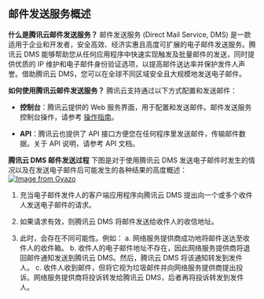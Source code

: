 ## 邮件发送服务概述

**什么是腾讯云邮件发送服务？**
邮件发送服务 (Direct Mail Service, DMS) 是一款适用于企业和开发者，安全高效、经济实惠且高度可扩展的电子邮件发送服务。腾讯云 DMS 能够帮助您从任何应用程序中快速实现触发及批量邮件的发送，同时提供优质的 IP 维护和电子邮件身份验证选项，以提高邮件送达率并保护发件人声誉。借助腾讯云 DMS，您可以在全球不同区域安全且大规模地发送电子邮件。

**如何使用腾讯云邮件发送服务？**
腾讯云支持通过以下方式配置和发送邮件：
- **控制台**：腾讯云提供的 Web 服务界面，用于配置和发送邮件。邮件发送服务控制台操作，请参考 [操作指南](https://intl.cloud.tencent.com/document/product/1070/38221)。

- **API**：腾讯云也提供了 API 接口方便您在任何程序里发送邮件，传输邮件数据。关于 API 说明，请参考 API 文档。

**腾讯云 DMS 邮件发送过程**
下图是对于使用腾讯云 DMS 发送电子邮件时发生的情况以及在发送电子邮件后可能发生的各种结果的高度概述：
 [![Image from Gyazo](https://i.gyazo.com/86dc396f1e4624935cbda7366cc743cf.png)](https://gyazo.com/86dc396f1e4624935cbda7366cc743cf)

 1.  充当电子邮件发件人的客户端应用程序向腾讯云 DMS 提出向一个或多个收件人发送电子邮件的请求。

2.  如果请求有效，则腾讯云 DMS 将邮件发送给收件人的收信地址。

3.  此时，会存在不同可能性。例如：
    a.  网络服务提供商成功地将邮件送达至收件人的收件箱。
    b.  收件人的电子邮件地址不存在，因此网络服务提供商将退回邮件通知发送到腾讯云 DMS。然后，腾讯云 DMS 将该通知转发到发件人。
    c.  收件人收到邮件，但将它视为垃圾邮件并向网络服务提供商提出投诉。网络服务提供商将投诉转发给腾讯云 DMS，后者再将投诉转发到发件人。